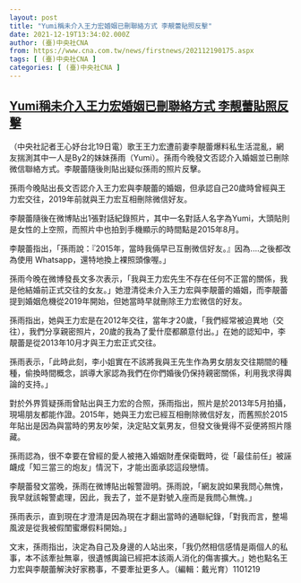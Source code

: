 ```yaml
---
layout: post
title: "Yumi稱未介入王力宏婚姻已刪聯絡方式 李靚蕾貼照反擊"
date: 2021-12-19T13:34:02.000Z
author: (臺)中央社CNA
from: https://www.cna.com.tw/news/firstnews/202112190175.aspx
tags: [ (臺)中央社CNA ]
categories: [ (臺)中央社CNA ]
---
```

<!--1639920842000-->
[Yumi稱未介入王力宏婚姻已刪聯絡方式 李靚蕾貼照反擊](https://www.cna.com.tw/news/firstnews/202112190175.aspx)
------

<div>
<div></div><div><p>（中央社記者王心妤台北19日電）歌王王力宏遭前妻李靚蕾爆料私生活混亂，網友揣測其中一人是By2的妹妹孫雨（Yumi）。孫雨今晚發文否認介入婚姻並已刪除微信聯絡方式。李靚蕾隨後則貼出疑似孫雨的照片反擊。</p><p>孫雨今晚貼出長文否認介入王力宏與李靚蕾的婚姻，但承認自己20歲時曾經與王力宏交往，2019年前就與王力宏互相刪除微信好友。</p><p>李靚蕾隨後在微博貼出1張對話紀錄照片，其中一名對話人名字為Yumi，大頭貼則是女性的上空照，而照片中也拍到手機顯示的時間點是2015年8月。</p><p>李靚蕾指出，「孫雨說：『2015年，當時我倆早已互刪微信好友。』因為....之後都改為使用 Whatsapp，還特地換上裸照頭像喔。」</p><p>孫雨今晚在微博發長文多次表示，「我與王力宏先生不存在任何不正當的關係，我是他結婚前正式交往的女友。」她澄清從未介入王力宏與李靚蕾的婚姻，而李靚蕾提到婚姻危機從2019年開始，但她當時早就刪除王力宏微信的好友。</p><p>孫雨指出，她與王力宏是在2012年交往，當年才20歲，「我們經常被迫異地（交往），我們分享親密照片，20歲的我為了愛什麼都願意付出。」在她的認知中，李靚蕾是從2013年10月才與王力宏正式交往。</p><p>孫雨表示，「此時此刻，李小姐實在不該將我與王先生作為男女朋友交往期間的種種，偷換時間概念，誤導大家認為我們在你們婚後仍保持親密關係，利用我求得輿論的支持。」</p><p>對於外界質疑孫雨曾貼出與王力宏的合照，孫雨指出，照片是於2013年5月拍攝，現場朋友都能作證。2015年，她與王力宏已經互相刪除微信好友，而舊照於2015年貼出是因為與當時的男友吵架，決定貼文氣男友，但發文後覺得不妥便將照片隱藏。</p><p>孫雨認為，很不幸要在曾經的愛人被捲入婚姻財產保衛戰時，從「最佳前任」被誣衊成「知三當三的炮友」情況下，才能出面承認這段戀情。</p><p>李靚蕾發文當晚，孫雨在微博貼出報警證明。孫雨說，「網友說如果我問心無愧，我早就該報警處理，因此，我去了，並不是對號入座而是我問心無愧。」</p><p>孫雨表示，直到現在才澄清是因為現在才翻出當時的通聯紀錄，「對我而言，整場風波是從我被假閨蜜爆假料開始。」</p><p>文末，孫雨指出，決定為自己及身邊的人站出來，「我仍然相信感情是兩個人的私事，本不該牽扯無辜，很遺憾輿論已經把本該兩人消化的傷害擴大。」她也點名王力宏與李靚蕾解決好家務事，不要牽扯更多人。（編輯：戴光育）1101219</p></div>
</div>
